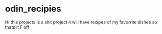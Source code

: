 # odin_recipies


Hi this projects is a shit project 
it will  have recipes of my favorrite dishes
so thats it F off
 